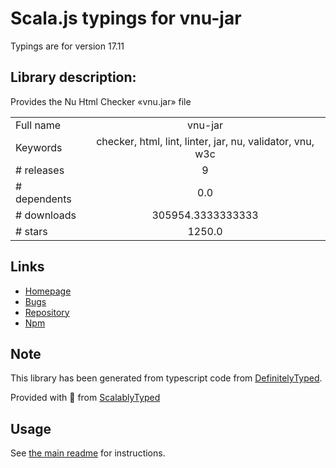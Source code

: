 
# Scala.js typings for vnu-jar

Typings are for version 17.11

## Library description:
Provides the Nu Html Checker «vnu.jar» file

|                    |                 |
| ------------------ | :-------------: |
| Full name          | vnu-jar |
| Keywords           | checker, html, lint, linter, jar, nu, validator, vnu, w3c |
| # releases         | 9 |
| # dependents       | 0.0 |
| # downloads        | 305954.3333333333 |
| # stars            | 1250.0 |

## Links
- [Homepage](https://github.com/validator/validator#readme)
- [Bugs](https://github.com/validator/validator/issues)
- [Repository](https://github.com/validator/validator)
- [Npm](https://www.npmjs.com/package/vnu-jar)
    


## Note
This library has been generated from typescript code from [DefinitelyTyped](https://definitelytyped.org).

Provided with :purple_heart: from [ScalablyTyped](https://github.com/oyvindberg/ScalablyTyped)

## Usage
See [the main readme](../../readme.md) for instructions.



